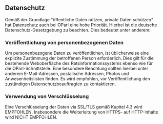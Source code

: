 Datenschutz
------------------

Gemäß der Grundlage "öffentliche Daten nützen, private Daten schützen" hat Datenschutz auch bei OParl eine hohe Priorität. Hierbei ist die deutsche Datenschutz-Gesetzgebung zu beachten. Dies bedeutet unter anderem:


### Veröffentlichung von personenbezogenen Daten

Um personenbezogene Daten zu veröffentlichen, ist üblicherweise eine explizite Zustimmung der betroffenen Person erforderlich. Dies gilt für die bestehende Weboberfläche des Ratsinformationssystems ebenso wie für die OParl-Schnittstelle. Eine besondere Beachtung sollten hierbei unter anderem E-Mail-Adressen, postalische Adressen, Photos und Anwesenheitslisten finden. Es wird empfohlen, vor Veröffentlichung den zuständigen Datenschutzbeauftragten zu kontaktieren.


### Verwendung von Verschlüsselung

Eine Verschlüsselung der Daten via SSL/TLS gemäß Kapitel 4.3 wird EMPFOHLEN. Insbesondere die Weiterleitung von HTTPS- auf HTTP-Inhalte wird NICHT EMPFOHLEN.
